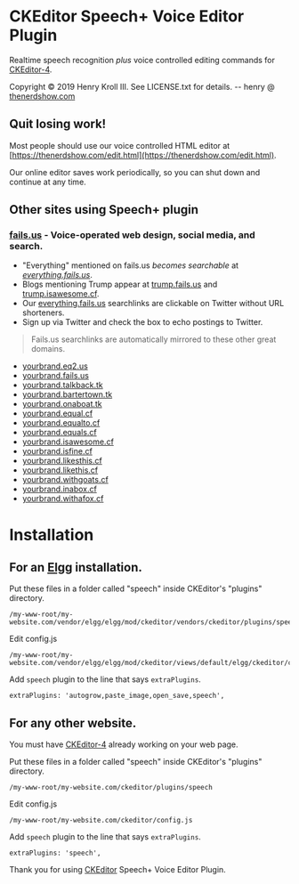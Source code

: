 # CKEditor Speech+ Voice Editor Plugin

Realtime speech recognition *plus* voice controlled editing commands for [CKEditor-4](https://ckeditor.com/ckeditor-4/).

Copyright &copy; 2019 Henry Kroll III. See LICENSE.txt for details. -- henry @ [thenerdshow.com](https://thenerdshow.com/)

## Quit losing work!

Most people should use our voice controlled HTML editor at [https://thenerdshow.com/edit.html](https://thenerdshow.com/edit.html).

Our online editor saves work periodically, so you can shut down and continue at any time.

## Other sites using Speech+ plugin

### [fails.us](https://fails.us) - Voice-operated web design, social media, and search.

* "Everything" mentioned on fails.us *becomes searchable* at *[everything.fails.us](http://everything.fails.us)*.
* Blogs mentioning Trump appear at [trump.fails.us](http://Trump.fails.us) and [trump.isawesome.cf](http://Trump.isawesome.cf).
* Our [everything.fails.us](http://everything.fails.us) searchlinks are clickable on Twitter without URL shorteners.
* Sign up via Twitter and check the box to echo postings to Twitter.

> Fails.us searchlinks are automatically mirrored to these other great domains.

* [yourbrand.eq2.us](http://yourbrand.eq2.us)
* [yourbrand.fails.us](http://yourbrand.fails.us)
* [yourbrand.talkback.tk](http://yourbrand.talkback.tk)
* [yourbrand.bartertown.tk](http://yourbrand.bartertown.tk)
* [yourbrand.onaboat.tk](http://yourbrand.onaboat.tk)
* [yourbrand.equal.cf](http://yourbrand.equal.cf)
* [yourbrand.equalto.cf](http://yourbrand.equalto.cf)
* [yourbrand.equals.cf](http://yourbrand.equals.cf)
* [yourbrand.isawesome.cf](http://yourbrand.isawesome.cf)
* [yourbrand.isfine.cf](http://yourbrand.isfine.cf)
* [yourbrand.likesthis.cf](http://yourbrand.likesthis.cf)
* [yourbrand.likethis.cf](http://yourbrand.likethis.cf)
* [yourbrand.withgoats.cf](http://yourbrand.withgoats.cf)
* [yourbrand.inabox.cf](http://yourbrand.inabox.cf)
* [yourbrand.withafox.cf](http://yourbrand.withafox.cf)

# Installation

## For an [Elgg](https://elgg.org/) installation.

Put these files in a folder called "speech" inside CKEditor's "plugins" directory.

```
/my-www-root/my-website.com/vendor/elgg/elgg/mod/ckeditor/vendors/ckeditor/plugins/speech
```
Edit config.js

```
/my-www-root/my-website.com/vendor/elgg/elgg/mod/ckeditor/views/default/elgg/ckeditor/config.js
```

Add `speech` plugin to the line that says `extraPlugins`.

```
extraPlugins: 'autogrow,paste_image,open_save,speech',
```

## For any other website.

You must have [CKEditor-4](https://ckeditor.com/ckeditor-4/) already working on your web page.

Put these files in a folder called "speech" inside CKEditor's "plugins" directory.

```
/my-www-root/my-website.com/ckeditor/plugins/speech
```

Edit config.js

```
/my-www-root/my-website.com/ckeditor/config.js
```

Add `speech` plugin to the line that says `extraPlugins`.

```
extraPlugins: 'speech',
```

Thank you for using [CKEditor](https://ckeditor.com/ckeditor-4/) Speech+ Voice Editor Plugin.